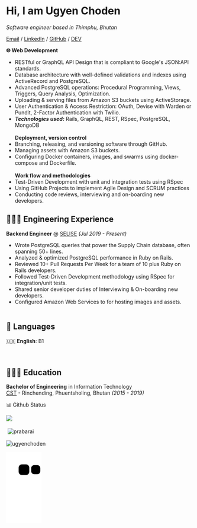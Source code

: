 # Hi, I am Ugyen Choden

_Software engineer based in Thimphu, Bhutan_ <br>

[Email](mailto:cugyen20gmail.com) / [LinkedIn](https://www.linkedin.com/in/ugyen-choden-a11b791a2/)
/ [GitHub](https://github.com/ugyenchoden) / [DEV](https://dev.to/cugyen)

**🌐 Web Development**

- RESTful or GraphQL API Design that is compliant to Google's JSON:API standards.
- Database architecture with well-defined validations and indexes using ActiveRecord and PostgreSQL.
- Advanced PostgreSQL operations: Procedural Programming, Views, Triggers, Query Analysis, Optimization.
- Uploading & serving files from Amazon S3 buckets using ActiveStorage.
- User Authentication & Access Restriction: OAuth, Devise with Warden or Pundit, 2-Factor Authentication with Twilio.
- **_Technologies used:_** Rails, GraphQL, REST, RSpec, PostgreSQL, MongoDB <br> <br>
  **Deployment, version control**
- Branching, releasing, and versioning software through GitHub.
- Managing assets with Amazon S3 buckets.
- Configuring Docker containers, images, and swarms using docker-compose and Dockerfile.<br> <br>
  **Work flow and methodologies**
- Test-Driven Development with unit and integration tests using RSpec
- Using GitHub Projects to implement Agile Design and SCRUM practices
- Conducting code reviews, interviewing and on-boarding new developers.<br>

## 👩🏼‍💻 Engineering Experience

**Backend Engineer** @ [SELISE](https://selise.ch//) _(Jul 2019 - Present)_ <br>
- Wrote PostgreSQL queries that power the Supply Chain database, often spanning 50+ lines.
- Analyzed & optimized PostgreSQL performance in Ruby on Rails.
- Reviewed 10+ Pull Requests Per Week for a team of 10 plus Ruby on Rails developers.
- Followed Test-Driven Development methodology using RSpec for integration/unit tests.
- Shared senior developer duties of Interviewing & On-boarding new developers.
- Configured Amazon Web Services to for hosting images and assets.
  <br><br>

## 💬 Languages

🇺🇸 **English**: B1 <br>
<br><br>

## 👩🏼‍🎓 Education

**Bachelor of Engineering** in Information Technology<br>
[CST](https://www.cst.edu.bt/index.php/en/) - Rinchending, Phuentsholing, Bhutan _(2015 - 2019)_

📊 Github Status

<p><img src="https://activity-graph.herokuapp.com/graph?username=ugyenchoden&theme=dracula&"><p>

<p>&nbsp;<img align="center" src="https://github-readme-stats.vercel.app/api?username=ugyenchoden&show_icons=true&theme=dracula&locale=en" alt="prabarai" /></p>

<p><img align="center" src="https://github-readme-streak-stats.herokuapp.com/?user=ugyenchoden&theme=dracula&" alt="ugyenchoden" /></p>


![Snake animation](https://github.com/ugyenchoden/ugyenchoden/blob/output/github-contribution-grid-snake.svg)

